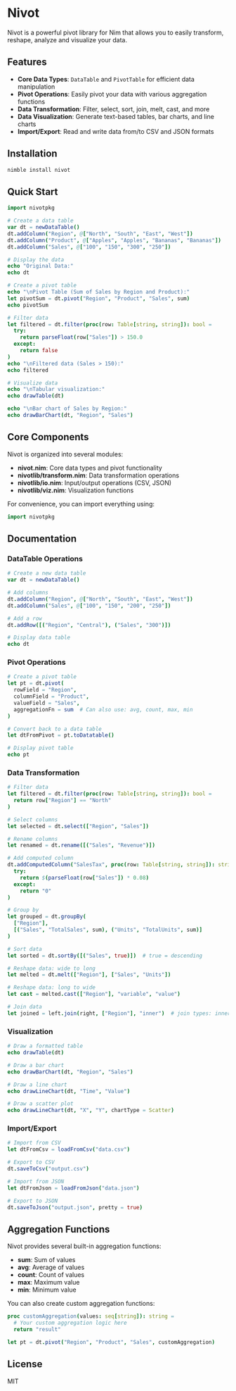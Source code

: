 # Nivot

Nivot is a powerful pivot library for Nim that allows you to easily transform, reshape, analyze and visualize your data.

## Features

- **Core Data Types**: `DataTable` and `PivotTable` for efficient data manipulation
- **Pivot Operations**: Easily pivot your data with various aggregation functions
- **Data Transformation**: Filter, select, sort, join, melt, cast, and more
- **Data Visualization**: Generate text-based tables, bar charts, and line charts
- **Import/Export**: Read and write data from/to CSV and JSON formats

## Installation

```bash
nimble install nivot
```

## Quick Start

```nim
import nivotpkg

# Create a data table
var dt = newDataTable()
dt.addColumn("Region", @["North", "South", "East", "West"])
dt.addColumn("Product", @["Apples", "Apples", "Bananas", "Bananas"])
dt.addColumn("Sales", @["100", "150", "300", "250"])

# Display the data
echo "Original Data:"
echo dt

# Create a pivot table
echo "\nPivot Table (Sum of Sales by Region and Product):"
let pivotSum = dt.pivot("Region", "Product", "Sales", sum)
echo pivotSum

# Filter data
let filtered = dt.filter(proc(row: Table[string, string]): bool = 
  try:
    return parseFloat(row["Sales"]) > 150.0
  except:
    return false
)
echo "\nFiltered data (Sales > 150):"
echo filtered

# Visualize data
echo "\nTabular visualization:"
echo drawTable(dt)

echo "\nBar chart of Sales by Region:"
echo drawBarChart(dt, "Region", "Sales")
```

## Core Components

Nivot is organized into several modules:

- **nivot.nim**: Core data types and pivot functionality
- **nivotlib/transform.nim**: Data transformation operations
- **nivotlib/io.nim**: Input/output operations (CSV, JSON)
- **nivotlib/viz.nim**: Visualization functions

For convenience, you can import everything using:

```nim
import nivotpkg
```

## Documentation

### DataTable Operations

```nim
# Create a new data table
var dt = newDataTable()

# Add columns
dt.addColumn("Region", @["North", "South", "East", "West"])
dt.addColumn("Sales", @["100", "150", "200", "250"])

# Add a row
dt.addRow([("Region", "Central"), ("Sales", "300")])

# Display data table
echo dt
```

### Pivot Operations

```nim
# Create a pivot table
let pt = dt.pivot(
  rowField = "Region",
  columnField = "Product", 
  valueField = "Sales",
  aggregationFn = sum  # Can also use: avg, count, max, min
)

# Convert back to a data table
let dtFromPivot = pt.toDatatable()

# Display pivot table
echo pt
```

### Data Transformation

```nim
# Filter data
let filtered = dt.filter(proc(row: Table[string, string]): bool = 
  return row["Region"] == "North"
)

# Select columns
let selected = dt.select(["Region", "Sales"])

# Rename columns
let renamed = dt.rename([("Sales", "Revenue")])

# Add computed column
dt.addComputedColumn("SalesTax", proc(row: Table[string, string]): string =
  try:
    return $(parseFloat(row["Sales"]) * 0.08)
  except:
    return "0"
)

# Group by
let grouped = dt.groupBy(
  ["Region"], 
  [("Sales", "TotalSales", sum), ("Units", "TotalUnits", sum)]
)

# Sort data
let sorted = dt.sortBy([("Sales", true)])  # true = descending

# Reshape data: wide to long
let melted = dt.melt(["Region"], ["Sales", "Units"])

# Reshape data: long to wide
let cast = melted.cast(["Region"], "variable", "value")

# Join data
let joined = left.join(right, ["Region"], "inner")  # join types: inner, left, right, full
```

### Visualization

```nim
# Draw a formatted table
echo drawTable(dt)

# Draw a bar chart
echo drawBarChart(dt, "Region", "Sales")

# Draw a line chart
echo drawLineChart(dt, "Time", "Value")

# Draw a scatter plot
echo drawLineChart(dt, "X", "Y", chartType = Scatter)
```

### Import/Export

```nim
# Import from CSV
let dtFromCsv = loadFromCsv("data.csv")

# Export to CSV
dt.saveToCsv("output.csv")

# Import from JSON
let dtFromJson = loadFromJson("data.json")

# Export to JSON
dt.saveToJson("output.json", pretty = true)
```

## Aggregation Functions

Nivot provides several built-in aggregation functions:

- **sum**: Sum of values
- **avg**: Average of values
- **count**: Count of values
- **max**: Maximum value
- **min**: Minimum value

You can also create custom aggregation functions:

```nim
proc customAggregation(values: seq[string]): string =
  # Your custom aggregation logic here
  return "result"

let pt = dt.pivot("Region", "Product", "Sales", customAggregation)
```

## License

MIT
